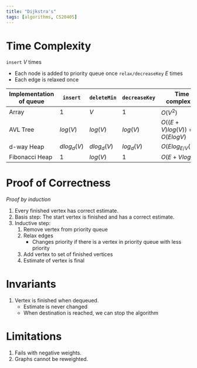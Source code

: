 ```yaml
---
title: "Dijkstra's"
tags: [algorithms, CS2040S]
---
```

# Time Complexity

``insert`` $V$ times
* Each node is added to priority queue once
``relax/decreaseKey`` $E$ times
* Each edge is relaxed once

| Implementation of queue | ``insert``  | ``deleteMin`` | ``decreaseKey`` | Time complexity               |
| ----------------------- | ----------- | ------------- | --------------- | ----------------------------- |
| Array                   | $1$         | $V$           | $1$             | $O(V^2)$                      |
| AVL Tree                | $log(V)$    | $log(V)$      | $log(V)$        | $O((E + V)log(V)) = O(ElogV)$ |
| d-way Heap              | $dlog_d(V)$ | $dlog_d(V)$   | $log_d(V)$      | $O(Elog_{E/V}(V)$)$           |
| Fibonacci Heap          | $1$         | $log(V)$      | $1$             | $O(E + VlogV)$                |


# Proof of Correctness

_Proof by induction_
1. Every finished vertex has correct estimate.
2. Basis step: The start vertex is finished and has a correct estimate.
3. Inductive step:
	1. Remove vertex from priority queue
	2. Relax edges
	   * Changes priority if there is a vertex in priority queue with less priority
	3. Add vertex to set of finished vertices
	4. Estimate of vertex is final

# Invariants

1. Vertex is finished when dequeued.
	* Estimate is never changed
	* When destination is reached, we can stop the algorithm

# Limitations

1. Fails with negative weights.
2. Graphs cannot be reweighted.